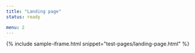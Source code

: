 ```yaml
---
title: "Landing page"
status: ready

menu: 2
---
```


{% include sample-iframe.html snippet="test-pages/landing-page.html" %}
